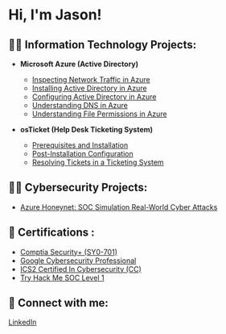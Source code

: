 <h1>Hi, I'm Jason! 

<h2>👨‍💻 Information Technology Projects:</h2>

  - __Microsoft Azure (Active Directory)__
    - [Inspecting Network Traffic in Azure](https://github.com/tranxjason/)
    - [Installing Active Directory in Azure](https://github.com/tranxjason/)
    - [Configuring Active Directory in Azure](https://github.com/tranxjason/)
    - [Understanding DNS in Azure](https://github.com/tranxjason/)
    - [Understanding File Permissions in Azure](https://github.com/tranxjason/)
   
  - __osTicket (Help Desk Ticketing System)__
    - [Prerequisites and Installation](https://github.com/tranxjason/)
    - [Post-Installation Configuration](https://github.com/tranxjason/)
    - [Resolving Tickets in a Ticketing System](https://github.com/tranxjason/)     

<h2>👨‍💻 Cybersecurity Projects:</h2>

  - [Azure Honeynet: SOC Simulation Real-World Cyber Attacks](https://github.com/tranxjason/Azure-Honeynet-Lab)

<h2>📄 Certifications :</h2>

 - [Comptia Security+ (SY0-701)](https://github.com/tranxjason/Azure/blob/1976c806d88f40bc1c4318a2a5346353cfb4e6ad/CompTIA%20Security%2B%20ce%20certificate.pdf)
 - [Google Cybersecurity Professional](https://github.com/tranxjason/Azure/blob/1976c806d88f40bc1c4318a2a5346353cfb4e6ad/Google%20Cybersecurity%20Certificate.pdf)
 - [ICS2 Certified In Cybersecurity (CC)](https://github.com/tranxjason/Azure/blob/8ad0c26eeba7be0b86243927e5f2410dd45127d9/ISC2%20Certified%20In%20Cybersecurity%20(CC).pdf)
 - [Try Hack Me SOC Level 1](https://github.com/tranxjason/Azure/blob/27a8087738e823e9f670c71d8c70c682549a8989/Try%20Hack%20Me%20SOC%20Level%201%20Certification.pdf)


<h2> 🤳 Connect with me:</h2>

[LinkedIn](https://www.linkedin.com/in/tranxjason/)

<!--
**joshmadakor1/joshmadakor1** is a ✨ _special_ ✨ repository because its `README.md` (this file) appears on your GitHub profile.

Here are some ideas to get you started:

- 🔭 I’m currently working on ...
- 🌱 I’m currently learning ...
- 👯 I’m looking to collaborate on ...
- 🤔 I’m looking for help with ...
- 💬 Ask me about ...
- 📫 How to reach me: ...
- 😄 Pronouns: ...
- ⚡ Fun fact: ...
-->
